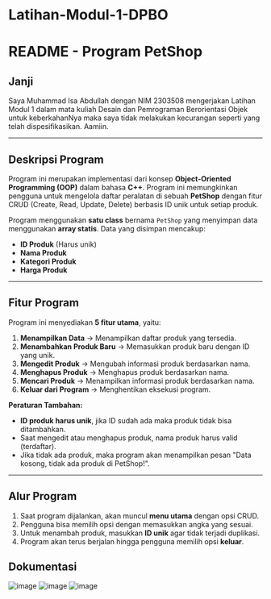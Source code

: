 # Latihan-Modul-1-DPBO

# README - Program PetShop

## Janji
Saya Muhammad Isa Abdullah dengan NIM 2303508 mengerjakan Latihan Modul 1 dalam mata kuliah Desain dan Pemrograman Berorientasi Objek untuk keberkahanNya maka saya tidak melakukan kecurangan seperti yang telah dispesifikasikan. Aamiin.

---

## Deskripsi Program
Program ini merupakan implementasi dari konsep **Object-Oriented Programming (OOP)** dalam bahasa **C++**. Program ini memungkinkan pengguna untuk mengelola daftar peralatan di sebuah **PetShop** dengan fitur CRUD (Create, Read, Update, Delete) berbasis ID unik untuk setiap produk.

Program menggunakan **satu class** bernama `PetShop` yang menyimpan data menggunakan **array statis**. Data yang disimpan mencakup:
- **ID Produk** (Harus unik)
- **Nama Produk**
- **Kategori Produk**
- **Harga Produk**

---

## Fitur Program
Program ini menyediakan **5 fitur utama**, yaitu:
1. **Menampilkan Data** → Menampilkan daftar produk yang tersedia.
2. **Menambahkan Produk Baru** → Memasukkan produk baru dengan ID yang unik.
3. **Mengedit Produk** → Mengubah informasi produk berdasarkan nama.
4. **Menghapus Produk** → Menghapus produk berdasarkan nama.
5. **Mencari Produk** → Menampilkan informasi produk berdasarkan nama.
6. **Keluar dari Program** → Menghentikan eksekusi program.

**Peraturan Tambahan:**
- **ID produk harus unik**, jika ID sudah ada maka produk tidak bisa ditambahkan.
- Saat mengedit atau menghapus produk, nama produk harus valid (terdaftar).
- Jika tidak ada produk, maka program akan menampilkan pesan "Data kosong, tidak ada produk di PetShop!".

---

## Alur Program
1. Saat program dijalankan, akan muncul **menu utama** dengan opsi CRUD.
2. Pengguna bisa memilih opsi dengan memasukkan angka yang sesuai.
3. Untuk menambah produk, masukkan **ID unik** agar tidak terjadi duplikasi.
4. Program akan terus berjalan hingga pengguna memilih opsi **keluar**.

## Dokumentasi

![image](https://github.com/user-attachments/assets/36588dce-290d-4a45-8dad-0628e6333c71)
![image](https://github.com/user-attachments/assets/7b99313e-5398-45cc-b7eb-1de63237a595)
![image](https://github.com/user-attachments/assets/32dcf320-1ee9-40fe-a788-dc024320ac1a)

